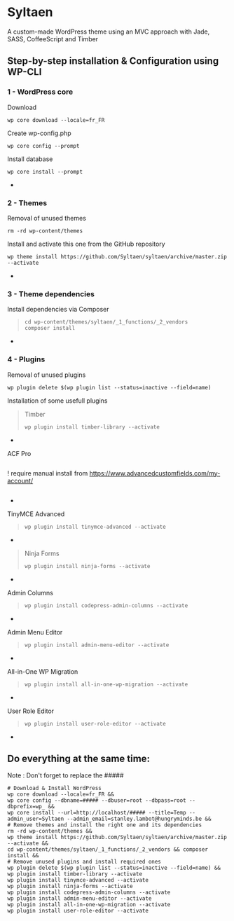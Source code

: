 # Syltaen
A custom-made WordPress theme using an MVC approach with Jade, SASS, CoffeeScript and Timber

## Step-by-step installation & Configuration using WP-CLI

### 1 - WordPress core
Download
```
wp core download --locale=fr_FR
````
Create wp-config.php
```
wp core config --prompt
```
Install database
```
wp core install --prompt
```

-

### 2 - Themes
Removal of unused themes
```
rm -rd wp-content/themes
```
Install and activate this one from the GitHub repository
```
wp theme install https://github.com/Syltaen/syltaen/archive/master.zip --activate
```
-
### 3 - Theme dependencies
Install dependencies via Composer
>```
>cd wp-content/themes/syltaen/_1_functions/_2_vendors
>composer install
>```

-

### 4 - Plugins
Removal of unused plugins
```
wp plugin delete $(wp plugin list --status=inactive --field=name)
```
Installation of some usefull plugins

>Timber
>```
>wp plugin install timber-library --activate
>```
-
ACF Pro
>```
! require manual install from https://www.advancedcustomfields.com/my-account/
>```
-
TinyMCE Advanced
>```
>wp plugin install tinymce-advanced --activate
>```
-
> Ninja Forms
>```
>wp plugin install ninja-forms --activate
>```
-
Admin Columns
>```
>wp plugin install codepress-admin-columns --activate
>```
-
Admin Menu Editor
>```
>wp plugin install admin-menu-editor --activate
>```
-
All-in-One WP Migration
>```
>wp plugin install all-in-one-wp-migration --activate
>```
-
User Role Editor
>```
>wp plugin install user-role-editor --activate
>```

-

## Do everything at the same time:
Note : Don't forget to replace the #####
```
# Download & Install WordPress
wp core download --locale=fr_FR &&
wp core config --dbname=##### --dbuser=root --dbpass=root --dbprefix=wp_ &&
wp core install --url=http://localhost/##### --title=Temp --admin_user=Syltaen --admin_email=stanley.lambot@hungryminds.be &&
# Remove themes and install the right one and its dependencies
rm -rd wp-content/themes &&
wp theme install https://github.com/Syltaen/syltaen/archive/master.zip --activate &&
cd wp-content/themes/syltaen/_1_functions/_2_vendors && composer install &&
# Remove unused plugins and install required ones
wp plugin delete $(wp plugin list --status=inactive --field=name) &&
wp plugin install timber-library --activate
wp plugin install tinymce-advanced --activate
wp plugin install ninja-forms --activate
wp plugin install codepress-admin-columns --activate
wp plugin install admin-menu-editor --activate
wp plugin install all-in-one-wp-migration --activate
wp plugin install user-role-editor --activate
```